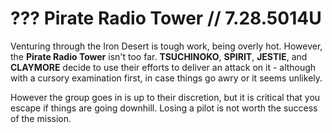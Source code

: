 # ??? Pirate Radio Tower // 7.28.5014U

Venturing through the Iron Desert is tough work, being overly hot. However, the **Pirate Radio Tower** isn't too far. **TSUCHINOKO**, **SPIRIT**, **JESTIE**, and **CLAYMORE** decide to use their efforts to deliver an attack on it - although with a cursory examination first, in case things go awry or it seems unlikely.

However the group goes in is up to their discretion, but it is critical that you escape if things are going downhill. Losing a pilot is not worth the success of the mission.